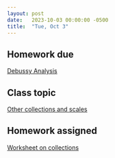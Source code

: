 ```yaml
---
layout: post
date:   2023-10-03 00:00:00 -0500
title:  "Tue, Oct 3"
---
```


## Homework due

[Debussy Analysis](https://www.google.com)

## Class topic

[Other collections and scales](https://viva.pressbooks.pub/openmusictheory/chapter/collections/)

## Homework assigned

[Worksheet on collections](https://viva.pressbooks.pub/openmusictheory/chapter/collections/#assignments)


